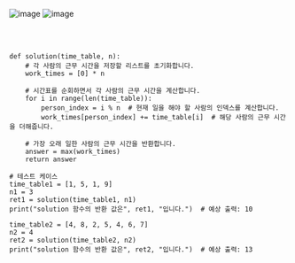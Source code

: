 ![image](https://github.com/user-attachments/assets/761454db-bfa1-487a-8af4-cb89620b7f99)
![image](https://github.com/user-attachments/assets/ec093bcc-e287-4b6c-89e1-ffc4973afdc6)

<br>

</br>

```
def solution(time_table, n):
    # 각 사람의 근무 시간을 저장할 리스트를 초기화합니다.
    work_times = [0] * n
    
    # 시간표를 순회하면서 각 사람의 근무 시간을 계산합니다.
    for i in range(len(time_table)):
        person_index = i % n  # 현재 일을 해야 할 사람의 인덱스를 계산합니다.
        work_times[person_index] += time_table[i]  # 해당 사람의 근무 시간을 더해줍니다.
    
    # 가장 오래 일한 사람의 근무 시간을 반환합니다.
    answer = max(work_times)
    return answer

# 테스트 케이스
time_table1 = [1, 5, 1, 9]
n1 = 3
ret1 = solution(time_table1, n1)
print("solution 함수의 반환 값은", ret1, "입니다.")  # 예상 출력: 10

time_table2 = [4, 8, 2, 5, 4, 6, 7]
n2 = 4
ret2 = solution(time_table2, n2)
print("solution 함수의 반환 값은", ret2, "입니다.")  # 예상 출력: 13
```

